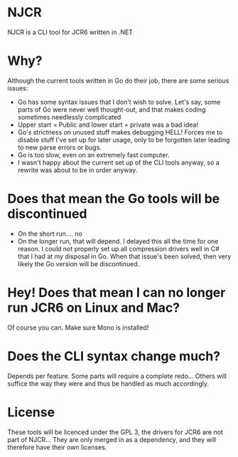 # NJCR

NJCR is a CLI tool for JCR6 written in .NET

# Why?

Although the current tools written in Go do their job, there are some serious issues:

- Go has some syntax issues that I don't wish to solve. Let's say, some parts of Go were never well thought-out, and that makes coding sometimes needlessly complicated
- Upper start = Public and lower start = private was a bad idea!
- Go's strictness on unused stuff makes debugging HELL! Forces me to disable stuff I've set up for later usage, only to be forgotten later leading to new parse errors or bugs.
- Go is too slow, even on an extremely fast computer.
- I wasn't happy about the current set up of the CLI tools anyway, so a rewrite was about to be in order anyway.

# Does that mean the Go tools will be discontinued

- On the short run.... no
- On the longer run, that will depend. I delayed this all the time for one reason. I could not properly set up all compression drivers well in C# that I had at my disposal in Go. When that issue's been solved, then very likely the Go version will be discontinued.

# Hey! Does that mean I can no longer run JCR6 on Linux and Mac?

Of course you can. Make sure Mono is installed!

# Does the CLI syntax change much?

Depends per feature. Some parts will require a complete redo... Others will suffice the way they were and thus be handled as much accordingly.

# License

These tools will be licenced under the GPL 3, the drivers for JCR6 are not part of NJCR... They are only merged in as a dependency, and they will therefore have their own licenses.
